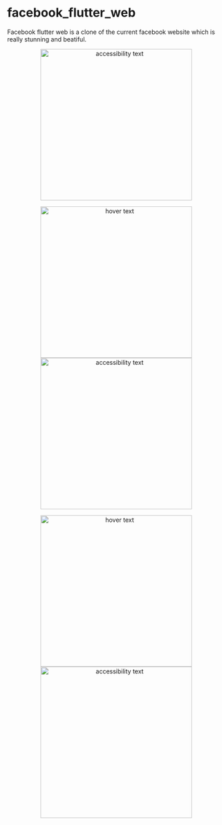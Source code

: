 # facebook_flutter_web
Facebook flutter web is a clone of the current facebook website which is really stunning and beatiful.

<p align="center">
  <img src="https://github.com/JohnKinyanjui/facebook_flutter_web/blob/master/assets/screen_shots/image_foru.png" width="350" alt="accessibility text">
</p>


<p align="center">
  <img src="your_relative_path_here" width="350" title="hover text">
  <img src="https://github.com/JohnKinyanjui/facebook_flutter_web/blob/master/assets/screen_shots/image_one.png" width="350" alt="accessibility text">
</p>

<p align="center">
  <img src="your_relative_path_here" width="350" title="hover text">
  <img src="https://github.com/JohnKinyanjui/facebook_flutter_web/blob/master/assets/screen_shots/image_three.png" width="350" alt="accessibility text">
</p>
